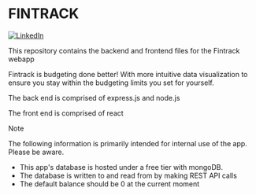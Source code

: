 # FINTRACK

[![LinkedIn](https://img.shields.io/badge/LinkedIn-0077B5?style=for-the-badge&logo=linkedin&logoColor=white)](https://www.linkedin.com/in/angelmorales0/)

This repository contains the backend and frontend files for the Fintrack webapp 

Fintrack is budgeting done better! With more intuitive data visualization to ensure 
you stay within the budgeting limits you set for yourself.

The back end is comprised of express.js and node.js

The front end is comprised of react

> [!NOTE]
> The following information is primarily intended for internal use of the app. Please be aware.

- This app's database is hosted under a free tier with mongoDB. 
- The database is written to and read from by making REST API calls
- The default balance should be 0 at the current moment
